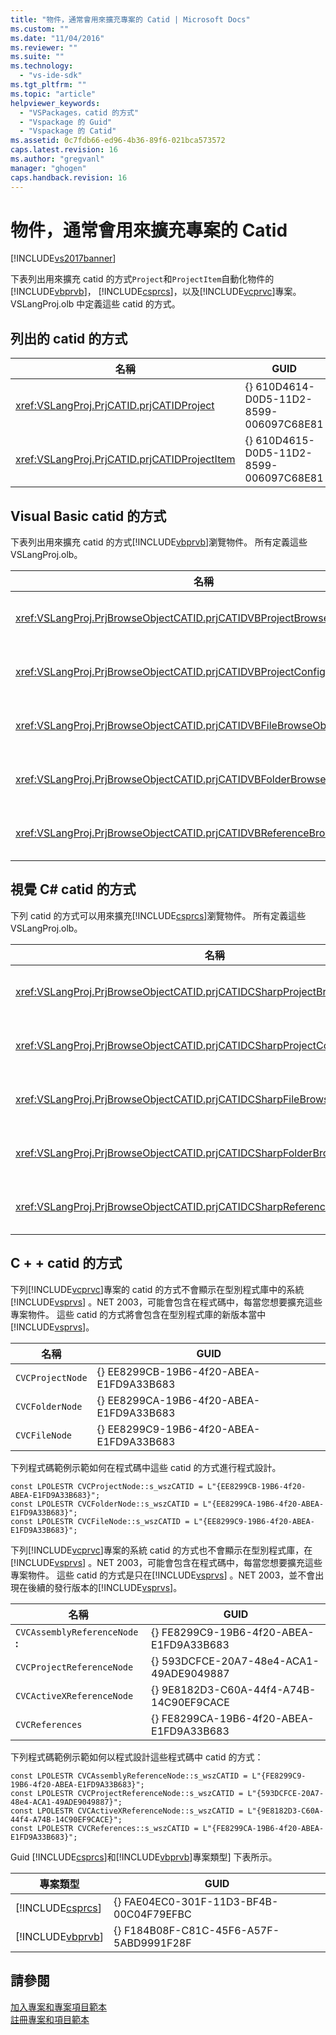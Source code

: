 ```yaml
---
title: "物件，通常會用來擴充專案的 Catid | Microsoft Docs"
ms.custom: ""
ms.date: "11/04/2016"
ms.reviewer: ""
ms.suite: ""
ms.technology: 
  - "vs-ide-sdk"
ms.tgt_pltfrm: ""
ms.topic: "article"
helpviewer_keywords: 
  - "VSPackages，catid 的方式"
  - "Vspackage 的 Guid"
  - "Vspackage 的 Catid"
ms.assetid: 0c7fdb66-ed96-4b36-89f6-021bca573572
caps.latest.revision: 16
ms.author: "gregvanl"
manager: "ghogen"
caps.handback.revision: 16
---
```

# 物件，通常會用來擴充專案的 Catid
[!INCLUDE[vs2017banner](../../code-quality/includes/vs2017banner.md)]

下表列出用來擴充 catid 的方式`Project`和`ProjectItem`自動化物件的[!INCLUDE[vbprvb](../../code-quality/includes/vbprvb_md.md)]， [!INCLUDE[csprcs](../../data-tools/includes/csprcs_md.md)]，以及[!INCLUDE[vcprvc](../../debugger/includes/vcprvc_md.md)]專案。  VSLangProj.olb 中定義這些 catid 的方式。  
  
## 列出的 catid 的方式  
  
|名稱|GUID|  
|--------|----------|  
|<xref:VSLangProj.PrjCATID.prjCATIDProject>|{} 610D4614\-D0D5\-11D2\-8599\-006097C68E81|  
|<xref:VSLangProj.PrjCATID.prjCATIDProjectItem>|{} 610D4615\-D0D5\-11D2\-8599\-006097C68E81|  
  
## Visual Basic catid 的方式  
 下表列出用來擴充 catid 的方式[!INCLUDE[vbprvb](../../code-quality/includes/vbprvb_md.md)]瀏覽物件。  所有定義這些 VSLangProj.olb。  
  
|名稱|GUID|  
|--------|----------|  
|<xref:VSLangProj.PrjBrowseObjectCATID.prjCATIDVBProjectBrowseObject>|{} E0FDC879\-C32A\-4751\-A3D3\-0B3824BD575F|  
|<xref:VSLangProj.PrjBrowseObjectCATID.prjCATIDVBProjectConfigBrowseObject>|{} 67F8DD11\-14EB\-489b\-87F0\-F01C52AF3870|  
|<xref:VSLangProj.PrjBrowseObjectCATID.prjCATIDVBFileBrowseObject>|{} EA5BD05D\-3C72\-40A5\-95A0\-28A2773311CA|  
|<xref:VSLangProj.PrjBrowseObjectCATID.prjCATIDVBFolderBrowseObject>|{} 932DC619\-2EAA\-4192\-B7E6\-3D15AD31DF49|  
|<xref:VSLangProj.PrjBrowseObjectCATID.prjCATIDVBReferenceBrowseObject>|{} 2289B812\-8191\-4e81\-B7B3\-174045AB0CB5|  
  
## 視覺 C\# catid 的方式  
 下列 catid 的方式可以用來擴充[!INCLUDE[csprcs](../../data-tools/includes/csprcs_md.md)]瀏覽物件。  所有定義這些 VSLangProj.olb。  
  
|名稱|GUID|  
|--------|----------|  
|<xref:VSLangProj.PrjBrowseObjectCATID.prjCATIDCSharpProjectBrowseObject>|{} 4EF9F003\-DE95\-4d60\-96B0\-212979F2A857|  
|<xref:VSLangProj.PrjBrowseObjectCATID.prjCATIDCSharpProjectConfigBrowseObject>|{} A12CE10A\-227F\-4963\-ADB6\-3A43388513CA|  
|<xref:VSLangProj.PrjBrowseObjectCATID.prjCATIDCSharpFileBrowseObject>|{} 8D58E6AF\-ED4E\-48B0\-8C7B\-C74EF0735451|  
|<xref:VSLangProj.PrjBrowseObjectCATID.prjCATIDCSharpFolderBrowseObject>|{} 914FE278\-054A\-45DB\-BF9E\-5F22484CC84C|  
|<xref:VSLangProj.PrjBrowseObjectCATID.prjCATIDCSharpReferenceBrowseObject>|{} 2F0FA3B8\-C855\-4a4e\-95A5\-CB45C67D6C27|  
  
## C \+ \+ catid 的方式  
 下列[!INCLUDE[vcprvc](../../debugger/includes/vcprvc_md.md)]專案的 catid 的方式不會顯示在型別程式庫中的系統[!INCLUDE[vsprvs](../../code-quality/includes/vsprvs_md.md)] 。NET 2003，可能會包含在程式碼中，每當您想要擴充這些專案物件。  這些 catid 的方式將會包含在型別程式庫的新版本當中[!INCLUDE[vsprvs](../../code-quality/includes/vsprvs_md.md)]。  
  
|名稱|GUID|  
|--------|----------|  
|`CVCProjectNode`|{} EE8299CB\-19B6\-4f20\-ABEA\-E1FD9A33B683|  
|`CVCFolderNode`|{} EE8299CA\-19B6\-4f20\-ABEA\-E1FD9A33B683|  
|`CVCFileNode`|{} EE8299C9\-19B6\-4f20\-ABEA\-E1FD9A33B683|  
  
 下列程式碼範例示範如何在程式碼中這些 catid 的方式進行程式設計。  
  
```  
const LPOLESTR CVCProjectNode::s_wszCATID = L"{EE8299CB-19B6-4f20-ABEA-E1FD9A33B683}";  
const LPOLESTR CVCFolderNode::s_wszCATID = L"{EE8299CA-19B6-4f20-ABEA-E1FD9A33B683}";  
const LPOLESTR CVCFileNode::s_wszCATID = L"{EE8299C9-19B6-4f20-ABEA-E1FD9A33B683}";  
```  
  
 下列[!INCLUDE[vcprvc](../../debugger/includes/vcprvc_md.md)]專案的系統 catid 的方式也不會顯示在型別程式庫，在[!INCLUDE[vsprvs](../../code-quality/includes/vsprvs_md.md)] 。NET 2003，可能會包含在程式碼中，每當您想要擴充這些專案物件。  這些 catid 的方式是只在[!INCLUDE[vsprvs](../../code-quality/includes/vsprvs_md.md)] 。NET 2003，並不會出現在後續的發行版本的[!INCLUDE[vsprvs](../../code-quality/includes/vsprvs_md.md)]。  
  
|名稱|GUID|  
|--------|----------|  
|`CVCAssemblyReferenceNode` **:**|{} FE8299C9\-19B6\-4f20\-ABEA\-E1FD9A33B683|  
|`CVCProjectReferenceNode`|{} 593DCFCE\-20A7\-48e4\-ACA1\-49ADE9049887|  
|`CVCActiveXReferenceNode`|{} 9E8182D3\-C60A\-44f4\-A74B\-14C90EF9CACE|  
|`CVCReferences`|{} FE8299CA\-19B6\-4f20\-ABEA\-E1FD9A33B683|  
  
 下列程式碼範例示範如何以程式設計這些程式碼中 catid 的方式：  
  
```  
const LPOLESTR CVCAssemblyReferenceNode::s_wszCATID = L"{FE8299C9-19B6-4f20-ABEA-E1FD9A33B683}";  
const LPOLESTR CVCProjectReferenceNode::s_wszCATID = L"{593DCFCE-20A7-48e4-ACA1-49ADE9049887}";  
const LPOLESTR CVCActiveXReferenceNode::s_wszCATID = L"{9E8182D3-C60A-44f4-A74B-14C90EF9CACE}";  
const LPOLESTR CVCReferences::s_wszCATID = L"{FE8299CA-19B6-4f20-ABEA-E1FD9A33B683}";  
```  
  
 Guid [!INCLUDE[csprcs](../../data-tools/includes/csprcs_md.md)]和[!INCLUDE[vbprvb](../../code-quality/includes/vbprvb_md.md)]專案類型\] 下表所示。  
  
|專案類型|GUID|  
|----------|----------|  
|[!INCLUDE[csprcs](../../data-tools/includes/csprcs_md.md)]|{} FAE04EC0\-301F\-11D3\-BF4B\-00C04F79EFBC|  
|[!INCLUDE[vbprvb](../../code-quality/includes/vbprvb_md.md)]|{} F184B08F\-C81C\-45F6\-A57F\-5ABD9991F28F|  
  
## 請參閱  
 [加入專案和專案項目範本](../../extensibility/internals/adding-project-and-project-item-templates.md)   
 [註冊專案和項目範本](../../extensibility/internals/registering-project-and-item-templates.md)